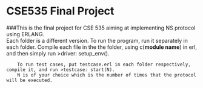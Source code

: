 CSE535 Final Project
=====
###This is the final project for CSE 535 aiming at implementing NS protocol using ERLANG.<br/>
Each folder is a different version.
		To run the program, run it separately in each folder.
		Compile each file in the the folder, using c(**module name**) in erl, 
		and then simply run >driver: setup_env(). 

		To run test cases, put testcase.erl in each folder respectively, compile it, and run >testcase: start(N). 
		N is of your choice which is the number of times that the protocol will be executed. 
